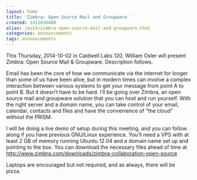 ```yaml
---
layout: home
title: 'Zimbra: Open Source Mail and Groupware'
created: 1412036488
alias: /au14/zimbra-open-source-mail-and-groupware.html
categories: announcements
tags: announcements
---
```

This Thursday, 2014-10-02 in Caldwell Labs 120, William Osler will present Zimbra: Open Source Mail & Groupware. Description follows.

Email has been the core of how we communicate via the internet for longer than some of us have been alive, but in modern times can involve a complex interaction between various systems to get your message from point A to point B. But it doesn’t have to be hard. I’ll be going over Zimbra, an open source mail and groupware solution that you can host and run yourself. With the right server and a domain name, you can take control of your email, calendar, contacts and files and have the convenience of “the cloud” without the PRISM.

I will be doing a live demo of setup during this meeting, and you can follow along if you have previous GNU/Linux experience. You’ll need a VPS with at least 2 GB of memory running Ubuntu 12.04 and a domain name set up and pointing to the box. You can download the necessary files ahead of time at http://www.zimbra.com/downloads/zimbra-collaboration-open-source

Laptops are encouraged but not required, and as always, there will be pizza.
